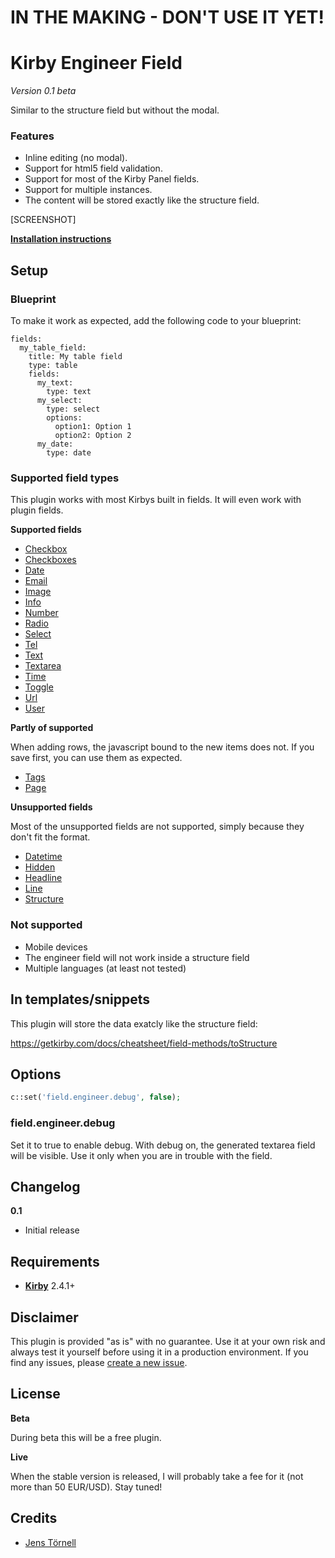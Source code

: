 # IN THE MAKING - DON'T USE IT YET!

# Kirby Engineer Field

*Version 0.1 beta*

Similar to the structure field but without the modal.

### Features

- Inline editing (no modal).
- Support for html5 field validation. 
- Support for most of the Kirby Panel fields.
- Support for multiple instances.
- The content will be stored exactly like the structure field.

[SCREENSHOT]

**[Installation instructions](docs/install.md)**

## Setup

### Blueprint

To make it work as expected, add the following code to your blueprint:

```text
fields:
  my_table_field:
    title: My table field
    type: table
    fields:
      my_text:
        type: text
      my_select:
        type: select
        options:
          option1: Option 1
          option2: Option 2
      my_date:
        type: date
```

### Supported field types

This plugin works with most Kirbys built in fields. It will even work with plugin fields.

**Supported fields**

- [Checkbox](https://getkirby.com/docs/cheatsheet/panel-fields/checkbox)
- [Checkboxes](https://getkirby.com/docs/cheatsheet/panel-fields/checkboxes)
- [Date](https://getkirby.com/docs/cheatsheet/panel-fields/date)
- [Email](https://getkirby.com/docs/cheatsheet/panel-fields/email)
- [Image](https://getkirby.com/docs/cheatsheet/panel-fields/image)
- [Info](https://getkirby.com/docs/cheatsheet/panel-fields/info)
- [Number](https://getkirby.com/docs/cheatsheet/panel-fields/number)
- [Radio](https://getkirby.com/docs/cheatsheet/panel-fields/radiobuttons)
- [Select](https://getkirby.com/docs/cheatsheet/panel-fields/select)
- [Tel](https://getkirby.com/docs/cheatsheet/panel-fields/tel)
- [Text](https://getkirby.com/docs/cheatsheet/panel-fields/text)
- [Textarea](https://getkirby.com/docs/cheatsheet/panel-fields/textarea)
- [Time](https://getkirby.com/docs/cheatsheet/panel-fields/time)
- [Toggle](https://getkirby.com/docs/cheatsheet/panel-fields/toggle)
- [Url](https://getkirby.com/docs/cheatsheet/panel-fields/url)
- [User](https://getkirby.com/docs/cheatsheet/panel-fields/user)

**Partly of supported**

When adding rows, the javascript bound to the new items does not. If you save first, you can use them as expected. 

- [Tags](https://getkirby.com/docs/cheatsheet/panel-fields/tags)
- [Page](https://getkirby.com/docs/cheatsheet/panel-fields/page)

**Unsupported fields**

Most of the unsupported fields are not supported, simply because they don't fit the format.

- [Datetime](https://getkirby.com/docs/cheatsheet/panel-fields/datetime)
- [Hidden](https://getkirby.com/docs/cheatsheet/panel-fields/hidden)
- [Headline](https://getkirby.com/docs/cheatsheet/panel-fields/headline)
- [Line](https://getkirby.com/docs/cheatsheet/panel-fields/line)
- [Structure](https://getkirby.com/docs/cheatsheet/panel-fields/structure)

### Not supported

- Mobile devices
- The engineer field will not work inside a structure field
- Multiple languages (at least not tested)

## In templates/snippets

This plugin will store the data exatcly like the structure field:

https://getkirby.com/docs/cheatsheet/field-methods/toStructure

## Options

```php
c::set('field.engineer.debug', false);
```

### field.engineer.debug

Set it to true to enable debug. With debug on, the generated textarea field will be visible. Use it only when you are in trouble with the field.

## Changelog

**0.1**

- Initial release

## Requirements

- [**Kirby**](https://getkirby.com/) 2.4.1+

## Disclaimer

This plugin is provided "as is" with no guarantee. Use it at your own risk and always test it yourself before using it in a production environment. If you find any issues, please [create a new issue](https://github.com/jenstornell/kirby-table-field/issues/new).

## License

**Beta**

During beta this will be a free plugin.

**Live** 

When the stable version is released, I will probably take a fee for it (not more than 50 EUR/USD). Stay tuned!

## Credits

- [Jens Törnell](https://github.com/jenstornell)